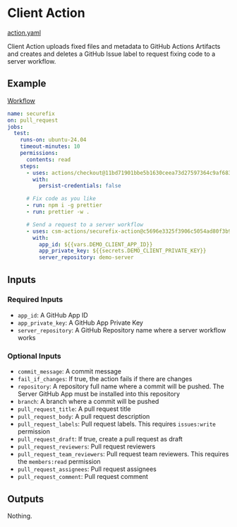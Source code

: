 # Client Action

[action.yaml](../action.yaml)

Client Action uploads fixed files and metadata to GitHub Actions Artifacts and creates and deletes a GitHub Issue label to request fixing code to a server workflow.

## Example

[Workflow](https://github.com/securefix-action/demo-client/blob/main/.github/workflows/securefix.yaml)

```yaml
name: securefix
on: pull_request
jobs:
  test:
    runs-on: ubuntu-24.04
    timeout-minutes: 10
    permissions:
      contents: read
    steps:
      - uses: actions/checkout@11bd71901bbe5b1630ceea73d27597364c9af683 # v4.2.2
        with:
          persist-credentials: false

      # Fix code as you like
      - run: npm i -g prettier
      - run: prettier -w .

      # Send a request to a server workflow
      - uses: csm-actions/securefix-action@c5696e3325f3906c5054ad80f3b9cdd92d65173b # v0.1.0
        with:
          app_id: ${{vars.DEMO_CLIENT_APP_ID}}
          app_private_key: ${{secrets.DEMO_CLIENT_PRIVATE_KEY}}
          server_repository: demo-server
```

## Inputs

### Required Inputs

- `app_id`: A GitHub App ID
- `app_private_key`: A GitHub App Private Key
- `server_repository`: A GitHub Repository name where a server workflow works

### Optional Inputs

- `commit_message`: A commit message
- `fail_if_changes`: If true, the action fails if there are changes
- `repository`: A repository full name where a commit will be pushed. The Server GitHub App must be installed into this repository
- `branch`: A branch where a commit will be pushed
- `pull_request_title`: A pull request title
- `pull_request_body`: A pull request description
- `pull_request_labels`: Pull request labels. This requires `issues:write` permission
- `pull_request_draft`: If true, create a pull request as draft
- `pull_request_reviewers`: Pull request reviewers
- `pull_request_team_reviewers`: Pull request team reviewers. This requires the `members:read` permission
- `pull_request_assignees`: Pull request assignees
- `pull_request_comment`: Pull request comment

## Outputs

Nothing.
